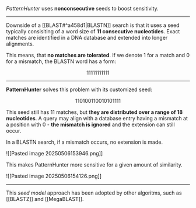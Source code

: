 *PatternHunter* uses **nonconsecutive** seeds to boost sensitivity.

---

Downside of a [[BLAST#^a458d1|BLASTN]] search is that it uses a seed typically consisiting of a word size of **11 consecutive nucleotides**. Exact matches are identified in a DNA database and extended into longer alignments. 

This means, that **no matches are tolerated**. If we denote 1 for a match and 0 for a mismatch, the BLASTN word has a form:

$$
11111111111
$$

---

**PatternHunter** solves this problem with its customized seed:

$$
110100110010101111
$$

This seed still has 11 matches, but t**hey are distributed over a range of 18 nucleotides**. A query may align with a database entry having a mismatch at a position with 0 - **the mismatch is ignored** and the extension can still occur.

In a BLASTN search, if a mismatch occurs, no extension is made.

![[Pasted image 20250506153946.png]]

This makes PatternHunter more sensitive for a given amount of similarity.

![[Pasted image 20250506154126.png]]

---

This *seed model* approach has been adopted by other algoritms, such as [[BLASTZ]] and [[MegaBLAST]].
